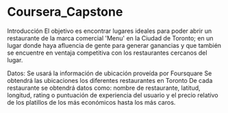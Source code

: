 # Coursera_Capstone

Introducción 
El objetivo es encontrar lugares ideales para poder abrir un restaurante de la marca comercial 'Menu' en la Ciudad de Toronto; en un lugar donde haya afluencia de gente para generar ganancias y que también se encuentre en ventaja competitiva con los restaurantes cercanos del lugar.

Datos:
Se usará la información de ubicación proveída por Foursquare
Se obtendrá las ubicaciones los diferentes restaurantes en Toronto
De cada restaurante se obtendrá datos como: nombre de restaurante, latitud, longitud, rating o puntuación de experiencia del usuario y el precio relativo de los platillos de los más económicos hasta los más caros.
